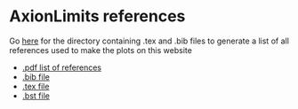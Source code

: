 # AxionLimits references

Go [here](https://github.com/cajohare/AxionLimits/tree/master/refs) for the directory containing .tex and .bib files to generate a list of all references used to make the plots on this website

* [.pdf list of references](https://github.com/cajohare/AxionLimits/raw/master/refs/AxionLimits_Refs.pdf)
* [.bib file](https://github.com/cajohare/AxionLimits/raw/master/refs/biblio.pdf)
* [.tex file](https://github.com/cajohare/AxionLimits/raw/master/refs/AxionLimits_Refs.tex)
* [.bst file](https://github.com/cajohare/AxionLimits/raw/master/refs/bibi.bst)
